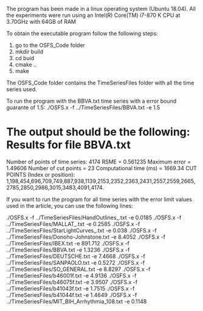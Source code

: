 The program has been made in a linux operating system (Ubuntu 18.04).
All the experiments were run using an Intel(R) Core(TM) i7-870 K CPU at 3.70GHz with 64GB of RAM

To obtain the executable program follow the following steps:
1. go to the OSFS_Code folder
2. mkdir build
3. cd buid
4. cmake ..
5. make

The OSFS_Code folder contains the TimeSeriesFiles folder with all the time series used.

To run the program with the BBVA.txt time series with a error bound guarante of 1.5:
./OSFS.x -f ../TimeSeriesFiles/BBVA.txt  -e 1.5

The output should be the following:
Results for file BBVA.txt
=================================================
Number of points of time series: 4174
RSME = 0.561235
Maximum error = 1.49606
Number of cut points = 23
Computational time (ms) = 1669.34
CUT POINTS (Index or position): 1,198,454,696,709,749,887,938,1139,2153,2352,2363,2431,2557,2559,2665,2785,2850,2986,3015,3483,4091,4174.

If you want to run the program for all time series with the error limit values used in the article, you can use the following lines:

./OSFS.x -f ../TimeSeriesFiles/HandOutlines_.txt -e 0.0185
./OSFS.x -f ../TimeSeriesFiles/MALLAT_.txt -e	0.2585
./OSFS.x -f ../TimeSeriesFiles/StarLightCurves_.txt -e 0.038
./OSFS.x -f	../TimeSeriesFiles/Donoho-Johnstone.txt -e 8.4052
./OSFS.x -f	../TimeSeriesFiles/IBEX.txt -e 891.712
./OSFS.x -f	../TimeSeriesFiles/BBVA.txt -e 1.3236
./OSFS.x -f	../TimeSeriesFiles/DEUTSCHE.txt -e 7.4668
./OSFS.x -f	../TimeSeriesFiles/SANPAOLO.txt -e 0.5272
./OSFS.x -f	../TimeSeriesFiles/SO_GENERAL.txt -e 8.8297
./OSFS.x -f	../TimeSeriesFiles/b46001f.txt -e	4.9136
./OSFS.x -f	../TimeSeriesFiles/b46075f.txt -e	3.9507
./OSFS.x -f	../TimeSeriesFiles/b41043f.txt -e	1.7515
./OSFS.x -f	../TimeSeriesFiles/b41044f.txt -e	1.4649
./OSFS.x -f	../TimeSeriesFiles/MIT_BIH_Arrhythmia_108.txt -e 0.1148



